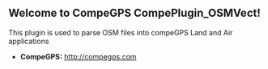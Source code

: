 Welcome to CompeGPS CompePlugin_OSMVect!
-----------------------------------------

This plugin is used to parse OSM files into compeGPS Land and Air applications

* **CompeGPS:** http://compegps.com
